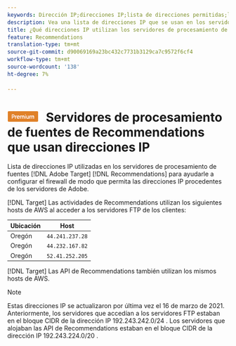 ```yaml
---
keywords: Dirección IP;direcciones IP;lista de direcciones permitidas;lista de permitidos;cortafuegos;recomendaciones;fuente;servidores;adobe marketing cloud;recommendations
description: Vea una lista de direcciones IP que se usan en los servidores de procesamiento de fuentes de Target Recommendations para configurar el firewall de modo que permita las direcciones IP procedentes de los servidores de Adobe.
title: ¿Qué direcciones IP utilizan los servidores de procesamiento de fuentes de Recommendations?
feature: Recommendations
translation-type: tm+mt
source-git-commit: d90069169a23bc432c7731b3129ca7c9572f6cf4
workflow-type: tm+mt
source-wordcount: '138'
ht-degree: 7%

---
```



# ![PREMIUM](/help/assets/premium.png) Servidores de procesamiento de fuentes de Recommendations que usan direcciones IP

Lista de direcciones IP utilizadas en los servidores de procesamiento de fuentes [!DNL Adobe Target] [!DNL Recommendations] para ayudarle a configurar el firewall de modo que permita las direcciones IP procedentes de los servidores de Adobe.

[!DNL Target]  Las actividades de Recommendations utilizan los siguientes hosts de AWS al acceder a los servidores FTP de los clientes:

| Ubicación | Host |
| --- | --- |
| Oregón | `44.241.237.28` |
| Oregón | `44.232.167.82` |
| Oregón | `52.41.252.205` |

[!DNL Target]  Las API de Recommendations también utilizan los mismos hosts de AWS.

>[!NOTE]
>
>Estas direcciones IP se actualizaron por última vez el 16 de marzo de 2021. Anteriormente, los servidores que accedían a los servidores FTP estaban en el bloque CIDR de la dirección IP 192.243.242.0/24 . Los servidores que alojaban las API de Recommendations estaban en el bloque CIDR de la dirección IP 192.243.224.0/20 .

